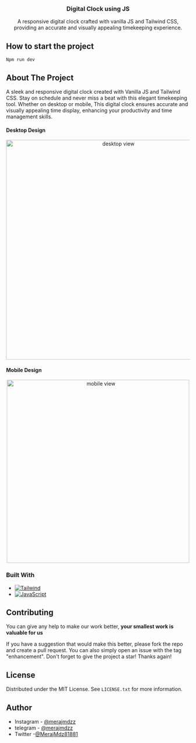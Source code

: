 ﻿<a id="readme-top"></a>

<div align="center">
<h3 align="center">Digital Clock using JS</h3>

  <p align="center">
    A responsive digital clock crafted with vanilla JS and Tailwind CSS, providing an accurate and visually appealing timekeeping experience.
    <br />
  </p>
</div>

<!-- ABOUT THE PROJECT -->
## How to start the project
```
Npm run dev
```
## About The Project

A sleek and responsive digital clock created with Vanilla JS and Tailwind CSS. Stay on schedule and never miss a beat with this elegant timekeeping tool. Whether on desktop or mobile, This digital clock ensures accurate and visually appealing time display, enhancing your productivity and time management skills.

#### Desktop Design

<p align="center">
  <img src="https://github.com/MerajMehdizade/Digital-Clock/assets/105376555/6223e66b-203f-4251-bba3-1c8e28d97038" alt="desktop view" width="600"  />
</p>

#### Mobile Design

<p align="center">
	<img src="https://github.com/MerajMehdizade/Digital-Clock/assets/105376555/8b08e32f-3ed1-4654-a38d-2a33860051d4" alt="mobile view" height="500" /> 
</p>

### Built With

- [![Tailwind][tailwind-shield]][tailwind-url]
- [![JavaScript][js-sheild]][javascript-url]

<!-- CONTRIBUTING -->

## Contributing

You can give any help to make our work better, **your smallest work is valuable for us**

If you have a suggestion that would make this better, please fork the repo and create a pull request. You can also simply open an issue with the tag "enhancement".
Don't forget to give the project a star! Thanks again!

<!-- LICENSE -->

## License

Distributed under the MIT License. See `LICENSE.txt` for more information.

<!-- AUTHOR -->

## Author

- Instagram - [@merajmdzz](https://www.instagram.com/merajmdzz/)
- telegram - [@merajmdzz](https://t.me/merajmdzz)
- Twitter -[@MerajMdz81881](https://twitter.com/MerajMdz81881)

<!-- MARKDOWN LINKS & IMAGES -->
<!-- https://www.markdownguide.org/basic-syntax/#reference-style-links -->

[tailwind-shield]: https://img.shields.io/badge/Tailwind_CSS-38B2AC?style=for-the-badge&logo=tailwind-css&logoColor=white
[tailwind-url]: https://tailwindcss.com
[js-sheild]: https://img.shields.io/badge/JavaScript-F7DF1E?style=for-the-badge&logo=javascript&logoColor=black
[javascript-url]: https://developer.mozilla.org/en-US/docs/Web/JavaScript
